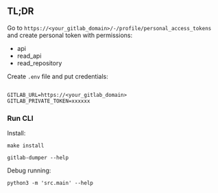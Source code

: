 ## TL;DR

Go to `https://<your_gitlab_domain>/-/profile/personal_access_tokens` and create personal token with permissions:
- api
- read_api
- read_repository

Create `.env` file and put credentials:
```shell

GITLAB_URL=https://<your_gitlab_domain>
GITLAB_PRIVATE_TOKEN=xxxxxx
```

### Run CLI

Install:

```shell
make install

gitlab-dumper --help
```

Debug running:

```shell
python3 -m 'src.main' --help
```
